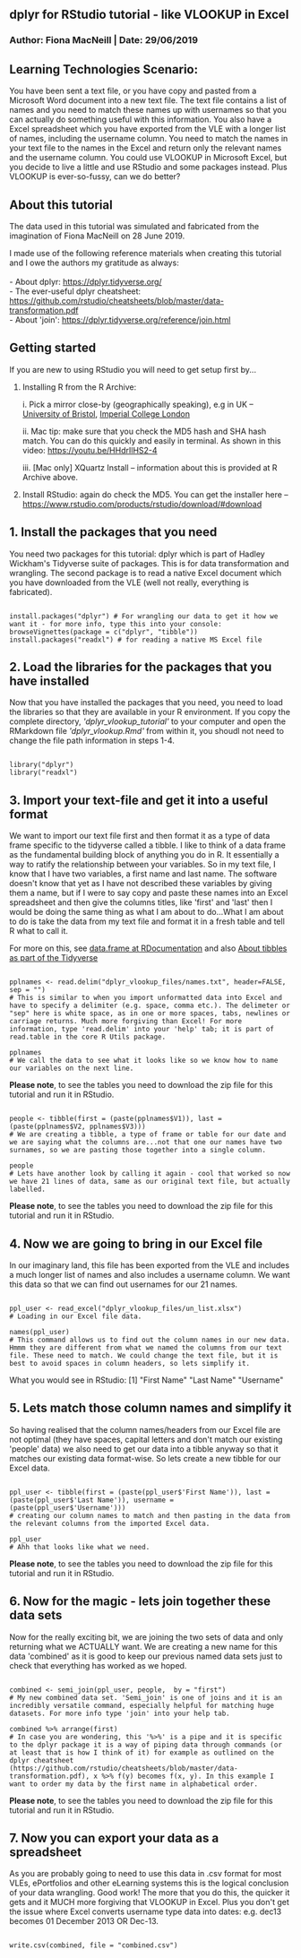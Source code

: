 ## dplyr for RStudio tutorial - like VLOOKUP in Excel

### Author: Fiona MacNeill | Date: 29/06/2019

## Learning Technologies Scenario:
You have been sent a text file, or you have copy and pasted from a Microsoft Word document into a new text file. The text file contains a list of names and you need to match these names up with usernames so that you can actually do something useful with this information. You also have a Excel spreadsheet which you have exported from the VLE with a longer list of names, including the username column. You need to match the names in your text file to the names in the Excel and return only the relevant names and the username column. You could use VLOOKUP in Microsoft Excel, but you decide to live a little and use RStudio and some packages instead. Plus VLOOKUP is ever-so-fussy, can we do better?

## About this tutorial
The data used in this tutorial was simulated and fabricated from the imagination of Fiona MacNeill on 28 June 2019.

I made use of the following reference materials when creating this tutorial and I owe the authors my gratitude as always:
<br>
<br>- About dplyr: <https://dplyr.tidyverse.org/>
<br>- The ever-useful dplyr cheatsheet: <https://github.com/rstudio/cheatsheets/blob/master/data-transformation.pdf>
<br>- About 'join': <https://dplyr.tidyverse.org/reference/join.html>

## Getting started

If you are new to using RStudio you will need to get setup first by...

1. Installing R from the R Archive:

    i. Pick a mirror close-by (geographically speaking), e.g in UK – [University of Bristol](https://www.stats.bris.ac.uk/R/), [Imperial College London](https://cran.ma.imperial.ac.uk/)

    ii. Mac tip: make sure that you check the MD5 hash and SHA hash match. You can do this quickly and easily in terminal. As shown in this video: <https://youtu.be/HHdrIlHS2-4>

    iii. [Mac only] XQuartz Install – information about this is provided at R Archive above.

2. Install RStudio: again do check the MD5. You can get the installer here – <https://www.rstudio.com/products/rstudio/download/#download>


## 1. Install the packages that you need

You need two packages for this tutorial: dplyr which is part of Hadley Wickham's Tidyverse suite of packages. This is for data transformation and wrangling. The second package is to read a native Excel document which you have downloaded from the VLE (well not really, everything is fabricated).

```{r setup, include=FALSE}

install.packages("dplyr") # For wrangling our data to get it how we want it - for more info, type this into your console: browseVignettes(package = c("dplyr", "tibble"))
install.packages("readxl") # for reading a native MS Excel file

```

## 2. Load the libraries for the packages that you have installed

Now that you have installed the packages that you need, you need to load the libraries so that they are available in your R environment. If you copy the complete directory, *'dplyr_vlookup_tutorial'* to your computer and open the RMarkdown file *'dplyr_vlookup.Rmd'* from within it, you shoudl not need to change the file path information in steps 1-4.

```{r setup - load your libraries}

library("dplyr")
library("readxl")

```

## 3. Import your text-file and get it into a useful format

We want to import our text file first and then format it as a type of data frame specific to the tidyverse called a tibble. I like to think of a data frame as the fundamental building block of anything you do in R. It essentially a way to ratify the relationship between your variables. So in my text file, I know that I have two variables, a first name and last name. The software doesn't know that yet as I have not described these variables by giving them a name, but if I were to say copy and paste these names into an Excel spreadsheet and then give the columns titles, like 'first' and 'last' then I would be doing the same thing as what I am about to do...What I am about to do is take the data from my text file and format it in a fresh table and tell R what to call it.

For more on this, see [data.frame at RDocumentation](https://www.rdocumentation.org/packages/base/versions/3.6.1/topics/data.frame) and also [About tibbles as part of the Tidyverse](https://tibble.tidyverse.org/)

```{r - import and take a look at your text file data}

pplnames <- read.delim("dplyr_vlookup_files/names.txt", header=FALSE, sep = "") 
# This is similar to when you import unformatted data into Excel and have to specify a delimiter (e.g. space, comma etc.). The delimeter or "sep" here is white space, as in one or more spaces, tabs, newlines or carriage returns. Much more forgiving than Excel! For more information, type 'read.delim' into your 'help' tab; it is part of read.table in the core R Utils package.

pplnames
# We call the data to see what it looks like so we know how to name our variables on the next line.

```

**Please note**, to see the tables you need to download the zip file for this tutorial and run it in RStudio.


```{r get that pesky text data into a more useful format}

people <- tibble(first = (paste(pplnames$V1)), last = (paste(pplnames$V2, pplnames$V3))) 
# We are creating a tibble, a type of frame or table for our date and we are saying what the columns are...not that one our names have two surnames, so we are pasting those together into a single column.

people
# Lets have another look by calling it again - cool that worked so now we have 21 lines of data, same as our original text file, but actually labelled.

```

**Please note**, to see the tables you need to download the zip file for this tutorial and run it in RStudio.


## 4. Now we are going to bring in our Excel file

In our imaginary land, this file has been exported from the VLE and includes a much longer list of names and also includes a username column. We want this data so that we can find out usernames for our 21 names.

```{r organise and bring in the file that includes usernames}

ppl_user <- read_excel("dplyr_vlookup_files/un_list.xlsx")
# Loading in our Excel file data.

names(ppl_user)
# This command allows us to find out the column names in our new data. Hmmm they are different from what we named the columns from our text file. These need to match. We could change the text file, but it is best to avoid spaces in column headers, so lets simplify it.

```
What you would see in RStudio:
[1] "First Name" "Last Name"  "Username"

## 5. Lets match those column names and simplify it

So having realised that the column names/headers from our Excel file are not optimal (they have spaces, capital letters and don't match our existing 'people' data) we also need to get our data into a tibble anyway so that it matches our existing data format-wise. So lets create a new tibble for our Excel data.

```{r rename the column headings and create a fresh tibble}

ppl_user <- tibble(first = (paste(ppl_user$'First Name')), last = (paste(ppl_user$'Last Name')), username = (paste(ppl_user$'Username')))
# creating our column names to match and then pasting in the data from the relevant columns from the imported Excel data.

ppl_user
# Ahh that looks like what we need.

```

**Please note**, to see the tables you need to download the zip file for this tutorial and run it in RStudio.

## 6. Now for the magic - lets join together these data sets

Now for the really exciting bit, we are joining the two sets of data and only returning what we ACTUALLY want. We are creating a new name for this data 'combined' as it is good to keep our previous named data sets just to check that everything has worked as we hoped.

```{r join together your datasets}

combined <- semi_join(ppl_user, people,  by = "first")
# My new combined data set. 'Semi_join' is one of joins and it is an incredibly versatile command, especially helpful for matching huge datasets. For more info type 'join' into your help tab.

combined %>% arrange(first)
# In case you are wondering, this '%>%' is a pipe and it is specific to the dplyr package it is a way of piping data through commands (or at least that is how I think of it) for example as outlined on the dplyr cheatsheet (https://github.com/rstudio/cheatsheets/blob/master/data-transformation.pdf), x %>% f(y) becomes f(x, y). In this example I want to order my data by the first name in alphabetical order.

```
**Please note**, to see the tables you need to download the zip file for this tutorial and run it in RStudio.

## 7. Now you can export your data as a spreadsheet

As you are probably going to need to use this data in .csv format for most VLEs, ePortfolios and other eLearning systems this is the logical conclusion of your data wrangling. Good work! The more that you do this, the quicker it gets and it MUCH more forgiving that VLOOKUP in Excel. Plus you don't get the issue where Excel converts username type data into dates: e.g. dec13 becomes 01 December 2013 OR Dec-13.

```{r export your spreadsheet}

write.csv(combined, file = "combined.csv")

```
